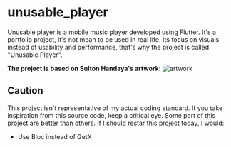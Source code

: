 # unusable_player
Unusable player is a mobile music player developed using Flutter.
It's a portfolio project, it's not mean to be used in real life.
Its focus on visuals instead of usability and performance, that's why the project is called "Unusable Player".

**The project is based on Sulton Handaya's artwork:**
![artwork](readme/original_artwork_by_sulton_handaya.webp)

## Caution
This project isn't representative of my actual coding standard.
If you take inspiration from this source code, keep a critical eye. Some part of this project are better than others.
If I should restar this project today, I would:
- Use Bloc instead of GetX